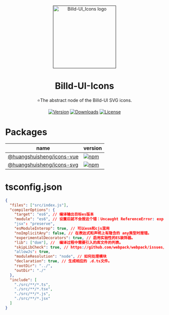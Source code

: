 <p align="center">
  <a href="">
    <img
      width="200"
      src="https://resource.hsslive.cn/image/1613141138717Billd.webp"
      alt="Billd-UI_Icons logo"
    />
  </a>
</p>

<h1 align="center">Billd-UI-Icons</h1>

<p align="center">
⭐The abstract node of the Billd-UI SVG icons.
</p>

<div align="center">
<a href="https://www.npmjs.com/package/@huangshuisheng/icons-svg"><img src="https://img.shields.io/npm/v/@huangshuisheng/icons-svg.svg" alt="Version"></a>
<a href="https://www.npmjs.com/package/@huangshuisheng/icons-svg"><img src="https://img.shields.io/npm/dw/@huangshuisheng/icons-svg.svg" alt="Downloads"></a>
<a href="https://www.npmjs.com/package/@huangshuisheng/icons-svg"><img src="https://img.shields.io/npm/l/@huangshuisheng/icons-svg.svg" alt="License"></a>
</div>

# Packages

| name                                                                                 | version                                                                                                                   |
| ------------------------------------------------------------------------------------ | ------------------------------------------------------------------------------------------------------------------------- |
| [@huangshuisheng/icons-vue](https://www.npmjs.com/package/@huangshuisheng/icons-vue) | [![npm](https://img.shields.io/npm/v/@huangshuisheng/icons-vue)](https://www.npmjs.com/package/@huangshuisheng/icons-vue) |
| [@huangshuisheng/icons-svg](https://www.npmjs.com/package/@huangshuisheng/icons-svg) | [![npm](https://img.shields.io/npm/v/@huangshuisheng/icons-svg)](https://www.npmjs.com/package/@huangshuisheng/icons-svg) |

# tsconfig.json

```json
{
  "files": ["src/index.js"],
  "compilerOptions": {
    "target": "es6", // 编译输出目标es版本
    "module": "es6", // 设置后就不会报这个错：Uncaught ReferenceError: exports is not defined
    "jsx": "preserve",
    "esModuleInterop": true, // 可以esm和cjs混用
    "noImplicitAny": false, // 在表达式和声明上有隐含的 any类型时报错。
    "experimentalDecorators": true, // 启用实验性的ES装饰器。
    "lib": ["dom"], //	编译过程中需要引入的库文件的列表。
    "skipLibCheck": true, // https://github.com/webpack/webpack/issues/12185
    "allowJs": true,
    "moduleResolution": "node", // 如何处理模块
    "declaration": true, // 生成相应的 .d.ts文件。
    "rootDir": "../",
    "outDir": "./"
  },
  "include": [
    "./src/**/*.ts",
    "./src/**/*.tsx",
    "./src/**/*.js",
    "./src/**/*.jsx"
  ]
}
```
